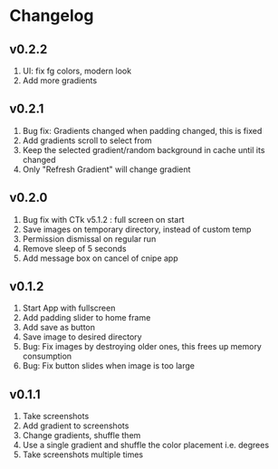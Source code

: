 # Changelog

## v0.2.2

1. UI: fix fg colors, modern look
2. Add more gradients

## v0.2.1

1. Bug fix: Gradients changed when padding changed, this is fixed
2. Add gradients scroll to select from
3. Keep the selected gradient/random background in cache until its changed
4. Only "Refresh Gradient" will change gradient

## v0.2.0

1. Bug fix with CTk v5.1.2 : full screen on start
2. Save images on temporary directory, instead of custom temp
3. Permission dismissal on regular run
4. Remove sleep of 5 seconds
5. Add message box on cancel of cnipe app


## v0.1.2

1. Start App with fullscreen
2. Add padding slider to home frame
3. Add save as button
4. Save image to desired directory
5. Bug: Fix images by destroying older ones, this frees up memory consumption
6. Bug: Fix button slides when image is too large


## v0.1.1

1. Take screenshots
2. Add gradient to screenshots
3. Change gradients, shuffle them
4. Use a single gradient and shuffle the color placement i.e. degrees
5. Take screenshots multiple times
